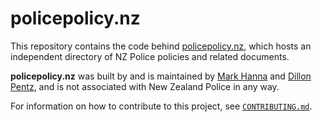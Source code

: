 # policepolicy.nz

This repository contains the code behind [policepolicy.nz](https://policepolicy.nz), which hosts an independent directory of NZ Police policies and related documents.

**policepolicy.nz** was built by and is maintained by [Mark Hanna](https://honestuniverse.com/) and [Dillon Pentz](https://hatetosayit.com/), and is not associated with New Zealand Police in any way.

For information on how to contribute to this project, see [`CONTRIBUTING.md`](./CONTRIBUTING.md).
